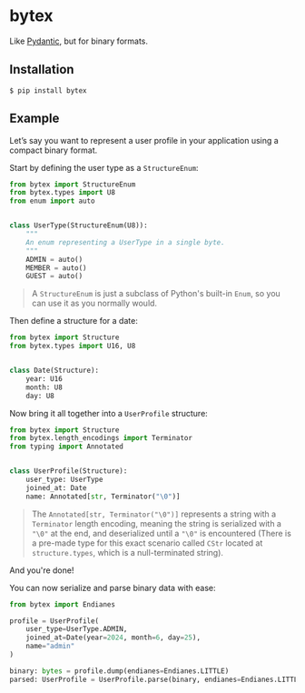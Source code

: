# bytex

Like [Pydantic](https://github.com/pydantic/pydantic), but for binary formats.

## Installation

```console
$ pip install bytex
```

## Example

Let’s say you want to represent a user profile in your application using a compact binary format.

Start by defining the user type as a `StructureEnum`:

```python
from bytex import StructureEnum
from bytex.types import U8
from enum import auto


class UserType(StructureEnum(U8)):
    """
    An enum representing a UserType in a single byte.
    """
    ADMIN = auto()
    MEMBER = auto()
    GUEST = auto()
```

> A `StructureEnum` is just a subclass of Python's built-in `Enum`, so you can use it as you normally would.

Then define a structure for a date:

```python
from bytex import Structure
from bytex.types import U16, U8


class Date(Structure):
    year: U16
    month: U8
    day: U8
```

Now bring it all together into a `UserProfile` structure:

```python
from bytex import Structure
from bytex.length_encodings import Terminator
from typing import Annotated


class UserProfile(Structure):
    user_type: UserType
    joined_at: Date
    name: Annotated[str, Terminator("\0")]
```

> The `Annotated[str, Terminator("\0")]` represents a string with a `Terminator` length encoding, meaning the string is serialized with a `"\0"` at the end, and deserialized until a `"\0"` is encountered (There is a pre-made type for this exact scenario called `CStr` located at `structure.types`, which is a null-terminated string).

And you're done!

You can now serialize and parse binary data with ease:

```python
from bytex import Endianes

profile = UserProfile(
    user_type=UserType.ADMIN,
    joined_at=Date(year=2024, month=6, day=25),
    name="admin"
)

binary: bytes = profile.dump(endianes=Endianes.LITTLE)
parsed: UserProfile = UserProfile.parse(binary, endianes=Endianes.LITTLE)
```
